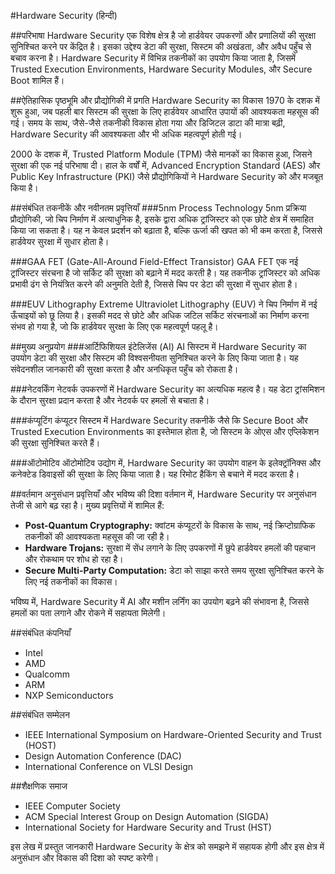 #Hardware Security (हिन्दी)

##परिभाषा
Hardware Security एक विशेष क्षेत्र है जो हार्डवेयर उपकरणों और प्रणालियों की सुरक्षा सुनिश्चित करने पर केंद्रित है। इसका उद्देश्य डेटा की सुरक्षा, सिस्टम की अखंडता, और अवैध पहुँच से बचाव करना है। Hardware Security में विभिन्न तकनीकों का उपयोग किया जाता है, जिसमें Trusted Execution Environments, Hardware Security Modules, और Secure Boot शामिल हैं।

##ऐतिहासिक पृष्ठभूमि और प्रौद्योगिकी में प्रगति
Hardware Security का विकास 1970 के दशक में शुरू हुआ, जब पहली बार सिस्टम की सुरक्षा के लिए हार्डवेयर आधारित उपायों की आवश्यकता महसूस की गई। समय के साथ, जैसे-जैसे तकनीकी विकास होता गया और डिजिटल डाटा की मात्रा बढ़ी, Hardware Security की आवश्यकता और भी अधिक महत्वपूर्ण होती गई। 

2000 के दशक में, Trusted Platform Module (TPM) जैसे मानकों का विकास हुआ, जिसने सुरक्षा की एक नई परिभाषा दी। हाल के वर्षों में, Advanced Encryption Standard (AES) और Public Key Infrastructure (PKI) जैसे प्रौद्योगिकियों ने Hardware Security को और मजबूत किया है।

##संबंधित तकनीकें और नवीनतम प्रवृत्तियाँ
###5nm Process Technology
5nm प्रक्रिया प्रौद्योगिकी, जो चिप निर्माण में अत्याधुनिक है, इसके द्वारा अधिक ट्रांजिस्टर को एक छोटे क्षेत्र में समाहित किया जा सकता है। यह न केवल प्रदर्शन को बढ़ाता है, बल्कि ऊर्जा की खपत को भी कम करता है, जिससे हार्डवेयर सुरक्षा में सुधार होता है।

###GAA FET (Gate-All-Around Field-Effect Transistor)
GAA FET एक नई ट्रांजिस्टर संरचना है जो सर्किट की सुरक्षा को बढ़ाने में मदद करती है। यह तकनीक ट्रांजिस्टर को अधिक प्रभावी ढंग से नियंत्रित करने की अनुमति देती है, जिससे चिप पर डेटा की सुरक्षा में सुधार होता है।

###EUV Lithography
Extreme Ultraviolet Lithography (EUV) ने चिप निर्माण में नई ऊँचाइयों को छू लिया है। इसकी मदद से छोटे और अधिक जटिल सर्किट संरचनाओं का निर्माण करना संभव हो गया है, जो कि हार्डवेयर सुरक्षा के लिए एक महत्वपूर्ण पहलू है।

##मुख्य अनुप्रयोग
###आर्टिफिशियल इंटेलिजेंस (AI)
AI सिस्टम में Hardware Security का उपयोग डेटा की सुरक्षा और सिस्टम की विश्वसनीयता सुनिश्चित करने के लिए किया जाता है। यह संवेदनशील जानकारी की सुरक्षा करता है और अनधिकृत पहुँच को रोकता है।

###नेटवर्किंग
नेटवर्क उपकरणों में Hardware Security का अत्यधिक महत्व है। यह डेटा ट्रांसमिशन के दौरान सुरक्षा प्रदान करता है और नेटवर्क पर हमलों से बचाता है।

###कंप्यूटिंग
कंप्यूटर सिस्टम में Hardware Security तकनीकें जैसे कि Secure Boot और Trusted Execution Environments का इस्तेमाल होता है, जो सिस्टम के ओएस और एप्लिकेशन की सुरक्षा सुनिश्चित करते हैं।

###ऑटोमोटिव
ऑटोमोटिव उद्योग में, Hardware Security का उपयोग वाहन के इलेक्ट्रॉनिक्स और कनेक्टेड डिवाइसों की सुरक्षा के लिए किया जाता है। यह रिमोट हैकिंग से बचाने में मदद करता है।

##वर्तमान अनुसंधान प्रवृत्तियाँ और भविष्य की दिशा
वर्तमान में, Hardware Security पर अनुसंधान तेजी से आगे बढ़ रहा है। मुख्य प्रवृत्तियों में शामिल हैं:

- **Post-Quantum Cryptography:** क्वांटम कंप्यूटरों के विकास के साथ, नई क्रिप्टोग्राफिक तकनीकों की आवश्यकता महसूस की जा रही है।
- **Hardware Trojans:** सुरक्षा में सेंध लगाने के लिए उपकरणों में छुपे हार्डवेयर हमलों की पहचान और रोकथाम पर शोध हो रहा है।
- **Secure Multi-Party Computation:** डेटा को साझा करते समय सुरक्षा सुनिश्चित करने के लिए नई तकनीकों का विकास।

भविष्य में, Hardware Security में AI और मशीन लर्निंग का उपयोग बढ़ने की संभावना है, जिससे हमलों का पता लगाने और रोकने में सहायता मिलेगी।

##संबंधित कंपनियाँ
- Intel
- AMD
- Qualcomm
- ARM
- NXP Semiconductors

##संबंधित सम्मेलन
- IEEE International Symposium on Hardware-Oriented Security and Trust (HOST)
- Design Automation Conference (DAC)
- International Conference on VLSI Design

##शैक्षणिक समाज
- IEEE Computer Society
- ACM Special Interest Group on Design Automation (SIGDA)
- International Society for Hardware Security and Trust (HST)

इस लेख में प्रस्तुत जानकारी Hardware Security के क्षेत्र को समझने में सहायक होगी और इस क्षेत्र में अनुसंधान और विकास की दिशा को स्पष्ट करेगी।